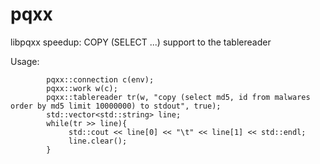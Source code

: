 # pqxx
libpqxx speedup:  COPY (SELECT ...) support to the tablereader

Usage:
  ```
          pqxx::connection c(env);
          pqxx::work w(c);
          pqxx::tablereader tr(w, "copy (select md5, id from malwares order by md5 limit 10000000) to stdout", true);
          std::vector<std::string> line;
          while(tr >> line){
               std::cout << line[0] << "\t" << line[1] << std::endl;
               line.clear();
          }
